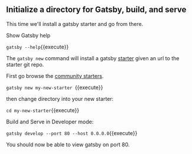 ## Initialize a directory for Gatsby, build, and serve

This time we'll install a gatsby starter and go from there.

Show Gatsby help

`gatsby --help`{{execute}}

The `gatsby new` command will install a gatsby
[starter](https://www.gatsbyjs.org/docs/starters/)
given an url to the starter git repo.

First go browse the
[community starters](https://www.gatsbyjs.org/starters/?v=2).

`gatsby new my-new-starter `{{execute}}

then change directory into your new starter:

`cd my-new-starter`{{execute}}

Build and Serve in Developer mode:

`gatsby develop --port 80 --host 0.0.0.0`{{execute}}

You should now be able to view gatsby on port 80.
